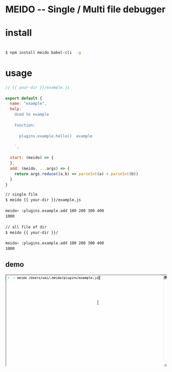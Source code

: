 # MEIDO -- Single / Multi file debugger


# install

```bash

$ npm install meido babel-cli  -g

```

# usage

```js
// {{ your-dir }}/example.js

export default {
  name: "example",
  help:`
    Used to example

    Function:

      plugins.example.hello()  example      

    `,

  start: (meido) => {
  },
  add: (meido, ...args) => {
    return args.reduce((a,b) => parseInt(a) + parseInt(b))
  }
}


```

```bash
// single file 
$ meido {{ your-dir }}/example.js

meido> :plugins.example.add 100 200 300 400
1000

// all file of dir
$ meido {{ your-dir }}/

meido> :plugins.example.add 100 200 300 400
1000
```


## demo
![meido](./demo.gif)
